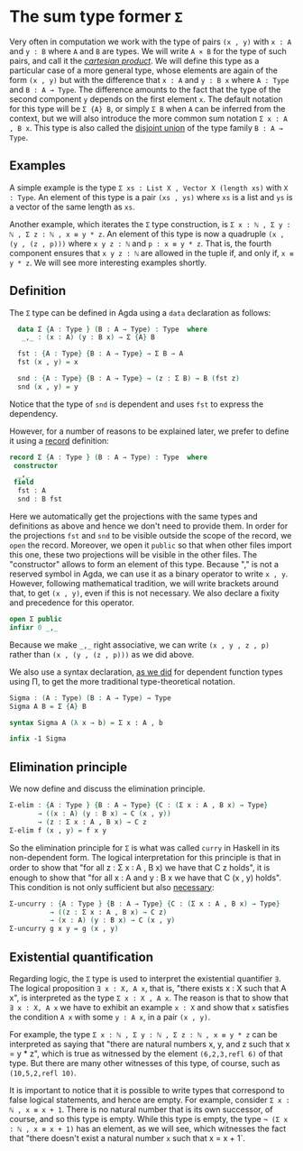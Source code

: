 <!--
```agda
{-# OPTIONS --without-K --safe #-}

module sums where

open import general-notation
```
-->
# The sum type former `Σ`

Very often in computation we work with the type of pairs `(x , y)` with `x : A` and `y : B` where `A` and `B` are types. We will write `A × B` for the type of such pairs, and call it the [*cartesian product*](https://en.wikipedia.org/wiki/Cartesian_product). We will define this type as a particular case of a more general type, whose elements are again of the form `(x , y)` but with the difference that `x : A` and `y : B x` where `A : Type` and `B : A → Type`. The difference amounts to the fact that the type of the second component `y` depends on the first element `x`. The default notation for this type will be `Σ {A} B`, or simply `Σ B` when `A` can be inferred from the context, but we will also introduce the more common sum notation `Σ x ꞉ A , B x`. This type is also called the [disjoint union](https://en.wikipedia.org/wiki/Disjoint_union) of the type family `B : A → Type`.

## Examples

A simple example is the type `Σ xs ꞉ List X , Vector X (length xs)` with `X : Type`. An element of this type is a pair `(xs , ys)` where `xs` is a list and `ys` is a vector of the same length as `xs`.

Another example, which iterates the `Σ` type construction, is `Σ x : ℕ , Σ y : ℕ , Σ z : ℕ , x ≡ y * z`. An element of this type is now a quadruple `(x , (y , (z , p)))` where `x y z : ℕ` and `p : x ≡ y * z`. That is, the fourth component ensures that `x y z : ℕ` are allowed in the tuple if, and only if, `x ≡ y * z`. We will see more interesting examples shortly.

## Definition

The `Σ` type can be defined in Agda using a `data` declaration as follows:
<!--
```agda
module _ where
 private
```
-->
```agda
  data Σ {A : Type } (B : A → Type) : Type  where
   _,_ : (x : A) (y : B x) → Σ {A} B

  fst : {A : Type} {B : A → Type} → Σ B → A
  fst (x , y) = x

  snd : {A : Type} {B : A → Type} → (z : Σ B) → B (fst z)
  snd (x , y) = y
  ```
Notice that the type of `snd` is dependent and uses `fst` to express the dependency.

However, for a number of reasons to be explained later, we prefer to define it using a [record](https://agda.readthedocs.io/en/latest/language/record-types.html) definition:

```agda
record Σ {A : Type } (B : A → Type) : Type  where
 constructor
  _,_
 field
  fst : A
  snd : B fst
```

Here we automatically get the projections with the same types and definitions as above and hence we don't need to provide them. In order for the projections `fst` and `snd` to be visible outside the scope of the record, we `open` the record. Moreover, we open it `public` so that when other files import this one, these two projections will be visible in the other files. The "constructor" allows to form an element of this type. Because "," is not a reserved symbol in Agda, we can use it as a binary operator to write `x , y`. However, following mathematical tradition, we will write brackets around that, to get `(x , y)`, even if this is not necessary. We also declare a fixity and precedence for this operator.

```agda
open Σ public
infixr 0 _,_
```
Because we make `_,_` right associative, we can write `(x , y , z , p)` rather than `(x , (y , (z , p)))` as we did above.

We also use a syntax declaration, [as we did](products.lagda.md) for dependent function types using Π, to get the more traditional type-theoretical notation.
```agda
Sigma : (A : Type) (B : A → Type) → Type
Sigma A B = Σ {A} B

syntax Sigma A (λ x → b) = Σ x ꞉ A , b

infix -1 Sigma
```

## Elimination principle

We now define and discuss the elimination principle.
```agda
Σ-elim : {A : Type } {B : A → Type} {C : (Σ x ꞉ A , B x) → Type}
       → ((x : A) (y : B x) → C (x , y))
       → (z : Σ x ꞉ A , B x) → C z
Σ-elim f (x , y) = f x y
```
So the elimination principle for `Σ` is what was called `curry` in Haskell in its non-dependent form. The logical interpretation for this principle is that in order to show that "for all z : Σ x ꞉ A , B x) we have that C z holds", it is enough to show that "for all x : A and y : B x we have that C (x , y) holds". This condition is not only sufficient but also [necessary](https://en.wikipedia.org/wiki/Necessity_and_sufficiency):
```agda
Σ-uncurry : {A : Type } {B : A → Type} {C : (Σ x ꞉ A , B x) → Type}
          → ((z : Σ x ꞉ A , B x) → C z)
          → (x : A) (y : B x) → C (x , y)
Σ-uncurry g x y = g (x , y)
```

## Existential quantification

Regarding logic, the `Σ` type is used to interpret the existential quantifier `∃`. The logical proposition `∃ x : X, A x`,  that is, "there exists x : X such that A x", is interpreted as the type `Σ x ꞉ X , A x`. The reason is that to show that `∃ x : X, A x` we have to exhibit an example `x : X` and  show that `x` satisfies the condition `A x` with some `y : A x`, in a pair `(x , y)`.

For example, the type `Σ x : ℕ , Σ y : ℕ , Σ z : ℕ , x ≡ y * z` can be interpreted as saying that "there are natural numbers x, y, and z such that x = y * z", which is true as witnessed by the element `(6,2,3,refl 6)` of that type. But there are many other witnesses of this type, of course, such as `(10,5,2,refl 10)`.

It is important to notice that it is possible to write types that correspond to false logical statements, and hence are empty. For example, consider `Σ x : ℕ , x ≡ x + 1`. There is no natural number that is its own successor, of course, and so this type is empty. While this type is empty, the type `¬ (Σ x : ℕ , x ≡ x + 1)` has an element, as we will see, which witnesses the fact that "there doesn't exist a natural number `x` such that x = x + 1`.
